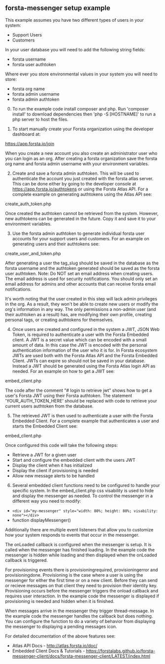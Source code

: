 ## forsta-messenger setup example ##

This example assumes you have two different types of users in your system:

  - Support Users
  - Customers
  
In your user database you will need to add the following string fields:

  - forsta username
  - forsta user authtoken

Where ever you store environmental values in your system you will need to store:

  - forsta org name
  - forsta admin username
  - forsta admin authtoken

0. To run the example code install composer and php. Run 'composer install' to download dependencies
then 'php -S [HOSTNAME]' to run a php server to host the files.

1. To start manually create your Forsta organization using the developer dashboard at:

https://app.forsta.io/join

When you create a new account you also create an administrator user who you can login as an org.
After creating a forsta organization save the forsta org name and forsta admin username with
your environment variables.

2. Create and save a forsta admin authtoken. This will be used to authenticate the account 
you just created with the forsta atlas server. This can be done either by going to the developer
console at https://app.forsta.io/authtokens or using the Forsta Atlas API. For a complete example
on generating authtokens using the Atlas API see:

create_auth_token.php

Once created the authtoken cannot be retrieved from the system. However, new authtokens can be generated
in the future. Copy it and save it to your environment variables.

3. Use the forsta admin authtoken to generate individual forsta user accounts for your support users
and customers. For an example on generating users and their authtokens see:

create_user_and_token.php

After generating a user the tag_slug should be saved in the database as the forsta username and
the authtoken generated should be saved as the forsta user authtoken. Note: Do NOT set an email
address when creating users. The email address is used for security notifications.
You should only set an email address for admins and other accounts that can receive forsta email
notifications.

It's worth noting that the user created in this step will lack admin privileges in the org. As a result, 
they won't be able to create new users or modify the org's information in any way. The only permissions 
a non-admin user (and their authtoken as a result) has, are modifying their own profile, creating personal tags, 
or creating authtokens for themselves.

4. Once users are created and configured in the system a JWT, JSON Web Token, is required to authenticate
a user with the Forsta Embedded client. A JWT is a secret value which can be encoded with a small amount of data.
In this case the JWT is encoded with the personal authentication information of the user who it is for. In 
Forsta ecosystem JWTs are used both with the Forsta Atlas API and the Forsta Embedded Client. JWTs can
expire so should not be saved in your database. Instead a JWT should be generated using the Forsta Atlas
login API as needed. For an example on how to get a JWT see:

embed_client.php

The code after the comment "# login to retrieve jwt" shows how to get a user's Forsta JWT using their
Forsta authtoken. The statement 'YOUR_AUTH_TOKEN_HERE' should be replaced with code to retrieve your
current users authtoken from the database.

5. The retrieved JWT is then used to authenticate a user with the Forsta Embedded Client. For a complete
example that authenticates a user and starts the Embedded Client see:

embed_client.php

Once configured this code will take the following steps:

- Retrieve a JWT for a given user
- Start and configure the embedded client with the users JWT
- Display the client when it has initialized
- Display the client if provisioning is needed
- Allow new message alerts to be handled

6. Several embedded client functions need to be configured to handle your specific system.
In the embed_client.php css visability is used to hide and display the messenger as needed.
To control the messenger in a different way you need to modify:

- ```<div id="my-messenger" style="width: 80%; height: 80%; visability: none"></div>```
- function displayMessenger()

Additionally there are multiple event listeners that allow you to customize how your system responds to
events that occur in the messenger.

The onLoaded callback is configured when the messenger is setup. It is called when the messenger
has finished loading. In the example code the messenger is hidden while loading and then displayed
when the onLoaded callback is triggered.

For provisioning events there is provisioningrequired, provisioningerror and provisioningdone.
Provisioning is the case where a user is using the messenger for either the first time or on
a new client. Before they can send or recieve messages on that client they need to provision
their identity key. Provisioning occurs before the messenger triggers the onload callback and requires
user interaction. In the example code the messenger is displayed if provisioning is needed and hidden
when it is finished.

When messages arrive in the messenger they trigger thread-message. In the example code the
messenger handles the callback but does nothing. You can configure the function to do a variety of
behavior from displaying the messenger to displaying a pending messages icon.

For detailed documentation of the above features see:

- Atlas API Docs - http://atlas.forsta.io/doc/
- Embedded Client Docs & Tutorials - https://forstalabs.github.io/forsta-messenger-client/docs/forsta-messenger-client/LATEST/index.html

